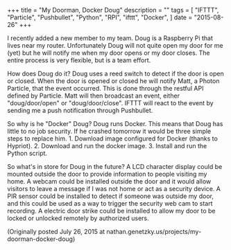 +++
title = "My Doorman, Docker Doug"
description = ""
tags = [
    "IFTTT",
    "Particle",
    "Pushbullet",
    "Python",
    "RPI",
    "ifttt",
    "Docker",
]
date = "2015-08-26"
+++

I recently added a new member to my team. Doug is a Raspberry Pi that lives
near my router. Unfortunately Doug will not quite open my door for me (yet) but
he will notify me when my door opens or my door closes. The entire process is
very flexible, but is a team effort.

How does Doug do it? Doug uses a reed switch to detect if the door is open or
closed. When the door is opened or closed he will notify Matt, a Photon
Particle, that the event occurred. This is done through the restful API defined
by Particle. Matt will then broadcast an event, either "doug/door/open" or
"doug/door/close". IFTTT will react to the event by sending me a push
notification through Pushbullet.

So why is he "Docker" Doug? Doug runs Docker. This means that Doug has little
to no job security. If he crashed tomorrow it would be three simple steps to
replace him. 1. Download image configured for Docker (thanks to Hypriot). 2.
Download and run the docker image. 3. Install and run the Python script.

So what's in store for Doug in the future? A LCD character display could be
mounted outside the door to provide information to people visiting my home. A
webcam could be installed outside the door and it would allow visitors to leave
a message if I was not home or act as a security device. A PIR sensor could be
installed to detect if someone was outside my door, and this could be used as a
way to trigger the security web cam to start recording. A electric door strike
could be installed to allow my door to be locked or unlocked remotely by
authorized users.

(Originally posted July 26, 2015 at nathan.genetzky.us/projects/my-doorman-docker-doug)
